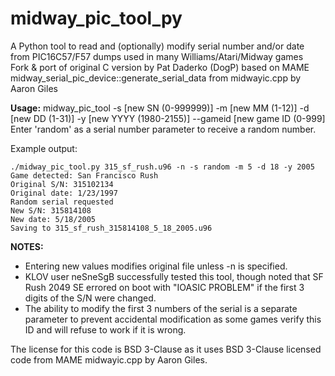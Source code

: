 # midway_pic_tool_py
A Python tool to read and (optionally) modify serial number and/or date from PIC16C57/F57 dumps used in many Williams/Atari/Midway games  
Fork & port of original C version by Pat Daderko (DogP) based on MAME midway_serial_pic_device::generate_serial_data from midwayic.cpp by Aaron Giles

**Usage:** midway_pic_tool <filename> -s [new SN (0-999999)] -m [new MM (1-12)] -d [new DD (1-31)] -y [new YYYY (1980-2155)]  --gameid [new game ID (0-999]
Enter 'random' as a serial number parameter to receive a random number.

Example output:
```
./midway_pic_tool.py 315_sf_rush.u96 -n -s random -m 5 -d 18 -y 2005
Game detected: San Francisco Rush
Original S/N: 315102134
Original date: 1/23/1997
Random serial requested
New S/N: 315814108
New date: 5/18/2005
Saving to 315_sf_rush_315814108_5_18_2005.u96
```

**NOTES:**
* Entering new values modifies original file unless -n is specified.
* KLOV user neSneSgB successfully tested this tool, though noted that SF Rush 2049 SE errored on boot with "IOASIC PROBLEM" if the first 3 digits of the S/N were changed.
* The ability to modify the first 3 numbers of the serial is a separate parameter to prevent accidental modification as some games verify this ID and will refuse to work if it is wrong.

The license for this code is BSD 3-Clause as it uses BSD 3-Clause licensed code from MAME midwayic.cpp by Aaron Giles.

